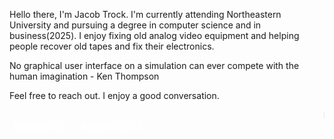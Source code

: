 Hello there, I'm Jacob Trock. I'm currently attending Northeastern University and pursuing a degree in computer science and in business(2025). I enjoy fixing old analog video equipment and helping people recover old tapes and fix their electronics.

No graphical user interface on a simulation can ever compete with the human imagination - Ken Thompson

Feel free to reach out. I enjoy a good conversation.

<marquee>Have a look around!</marquee>
<a style="color:white;background-color: var(--base09);border-radius: 25px;padding:0.5em" href="/resume/res.pdf">Resume(PDF)</a>
<a style="color:white;background-color: var(--base0A);border-radius: 25px;padding:0.5em" href="/resume/resume.docx">Resume(DOCX)</a>
